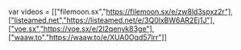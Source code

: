 var videos = [["filemoon.sx","https://filemoon.sx/e/zw8ld3spxz2r"],["listeamed.net","https://listeamed.net/e/3Q0lxBW6AR2Ej1J"],["voe.sx","https://voe.sx/e/2l2qenyk83ge"],["waaw.to","https://waaw.to/e/XUA0Oqd57lrr"]]
